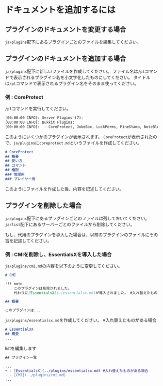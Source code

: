 # ドキュメントを追加するには


## プラグインのドキュメントを変更する場合

`ja/plugins`配下にあるプラグインごとのファイルを編集してください。

## プラグインのドキュメントを追加する場合

`ja/plugins`配下に新しいファイルを作成してください。
ファイル名は`/pl`コマンドで表示されるプラグイン名を小文字化したものにしてください。
タイトルは`/pl`コマンドで表示されるプラグイン名をそのまま使ってください。

### 例 : CoreProtect

`/pl`コマンドを実行してください。

```bash
[00:00:00 INFO]: Server Plugins (7):
[00:00:00 INFO]: Bukkit Plugins:
[00:00:00 INFO]:  - CoreProtect, JukeBox, LuckPerms, MineStamp, NoteBlockAPI, ProtocolLib, SlotMachine
```

このようにいくつかのプラグインが表示されます。
`CoreProtect`が表示されたので、`ja/plugins`に`coreprotect.md`というファイルを作成してください。

```markdown title="ja/plugins/coreprotect.md"
# CoreProtect
## 概要
## 使い方
## コマンド
## 権限
### 管理用
### プレイヤー用
```

このようにファイルを作成した後、内容を記述してください。

## プラグインを削除した場合

`ja/plugins`配下にあるプラグインごとのファイルは残しておいてください。
`ja/list`配下にあるサーバーごとのファイルから削除してください。

もし、代用のプラグインを導入した場合は、以前のプラグインのファイルにその旨を記述してください。

### 例 : CMIを削除し、EssentialsXを導入した場合

`ja/plugins/cmi.md`の内容を以下のように変更してください。

```markdown title="ja/plugins/cmi.md"
# CMI

!!! note
    このプラグインは削除されました。
    代わりに[EssentialsX](./essentialsx.md)が導入されました。 #入れ替えたものがある場合

## 概要

このプラグインは...
```

`ja/plugins/essentialsx.md`を作成してください。 ※入れ替えたものがある場合

```markdown title="ja/plugins/essentialsx.md"
# EssentialsX
## 概要
...
```

listを編集します

```diff title="ja/list/main.md"
## プラグイン一覧

...
+ - [EssentialsX](../plugins/essentialsx.md) #入れ替えたものがある場合
- - [CMI](../plugins/cmi.md)
...
```